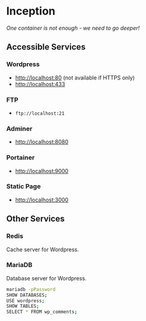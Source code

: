 # Inception

_One container is not enough - we need to go deeper!_

## Accessible Services

### Wordpress

- [http://localhost:80](http://localhost:80) (not available if HTTPS only)
- [http://localhost:433](http://localhost:433)

### FTP

- `ftp://localhost:21`

### Adminer

- [http://localhost:8080](http://localhost:8080)

### Portainer

- [http://localhost:9000](http://localhost:9000)

### Static Page

- [http://localhost:3000](http://localhost:3000)

## Other Services

### Redis

Cache server for Wordpress.

### MariaDB

Database server for Wordpress.

```bash
mariadb -pPassword
SHOW DATABASES;
USE wordpress;
SHOW TABLES;
SELECT * FROM wp_comments;
```

